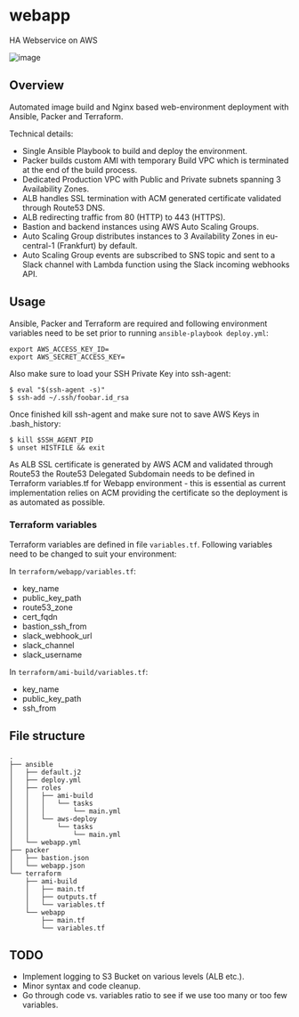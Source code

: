 # webapp
HA Webservice on AWS

![image](https://webapp.route53.jus.si/webapp-vpc-diagram.png)

## Overview
Automated image build and Nginx based web-environment deployment with Ansible, Packer and Terraform.

Technical details:
- Single Ansible Playbook to build and deploy the environment.
- Packer builds custom AMI with temporary Build VPC which is terminated at the end of the build process.
- Dedicated Production VPC with Public and Private subnets spanning 3 Availability Zones.
- ALB handles SSL termination with ACM generated certificate validated through Route53 DNS.
- ALB redirecting traffic from 80 (HTTP) to 443 (HTTPS).
- Bastion and backend instances using AWS Auto Scaling Groups.
- Auto Scaling Group distributes instances to 3 Availability Zones in eu-central-1 (Frankfurt) by default.
- Auto Scaling Group events are subscribed to SNS topic and sent to a Slack channel with Lambda function using the Slack incoming webhooks API.

## Usage
Ansible, Packer and Terraform are required and following environment variables need to be set prior to running ```ansible-playbook deploy.yml```:
```
export AWS_ACCESS_KEY_ID=
export AWS_SECRET_ACCESS_KEY=
```
Also make sure to load your SSH Private Key into ssh-agent:
```
$ eval "$(ssh-agent -s)"
$ ssh-add ~/.ssh/foobar.id_rsa
```
Once finished kill ssh-agent and make sure not to save AWS Keys in .bash_history:
```
$ kill $SSH_AGENT_PID
$ unset HISTFILE && exit
```
As ALB SSL certificate is generated by AWS ACM and validated through Route53 the Route53 Delegated Subdomain needs to be defined in Terraform variables.tf for Webapp environment - this is essential as current implementation relies on ACM providing the certificate so the deployment is as automated as possible.

### Terraform variables
Terraform variables are defined in file ```variables.tf```.
Following variables need to be changed to suit your environment:

In ```terraform/webapp/variables.tf```:
- key_name
- public_key_path
- route53_zone
- cert_fqdn
- bastion_ssh_from
- slack_webhook_url
- slack_channel
- slack_username

In ```terraform/ami-build/variables.tf```:
- key_name
- public_key_path
- ssh_from

## File structure
```
.
├── ansible
│   ├── default.j2
│   ├── deploy.yml
│   ├── roles
│   │   ├── ami-build
│   │   │   └── tasks
│   │   │       └── main.yml
│   │   └── aws-deploy
│   │       └── tasks
│   │           └── main.yml
│   └── webapp.yml
├── packer
│   ├── bastion.json
│   └── webapp.json
└── terraform
    ├── ami-build
    │   ├── main.tf
    │   ├── outputs.tf
    │   └── variables.tf
    └── webapp
        ├── main.tf
        └── variables.tf
```

## TODO

- Implement logging to S3 Bucket on various levels (ALB etc.).
- Minor syntax and code cleanup.
- Go through code vs. variables ratio to see if we use too many or too few variables.
